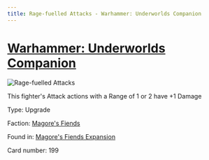 ```yaml
---
title: Rage-fuelled Attacks - Warhammer: Underworlds Companion
---
```


# [Warhammer: Underworlds Companion](https://guidokessels.github.io/wh-underworlds)

  

![Rage-fuelled Attacks](https://warhammerunderworlds.com/wp-content/uploads/sites/6/2018/03/199_ENG.png)

This fighter's Attack actions with a Range of 1 or 2 have +1 Damage

Type: Upgrade

Faction: [Magore's Fiends](https://guidokessels.github.io/wh-underworlds/factions/magores-fiends)

Found in: [Magore's Fiends Expansion](https://guidokessels.github.io/wh-underworlds/locations/magores-fiends-expansion)

Card number: 199

